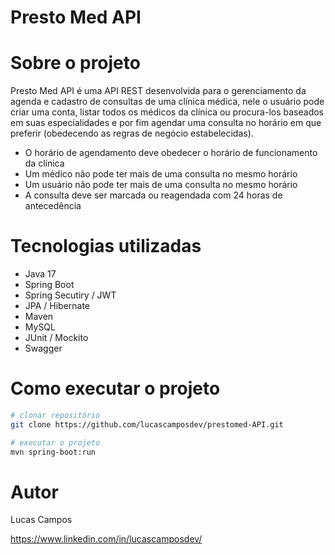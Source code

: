 # Presto Med API

# Sobre o projeto

Presto Med API é uma API REST desenvolvida para o gerenciamento da agenda e cadastro de consultas de uma clínica médica, nele o usuário pode criar uma conta, listar todos os médicos da clínica ou procura-los baseados em suas especialidades e por fim agendar uma consulta no horário em que preferir (obedecendo as regras de negócio estabelecidas).

- O horário de agendamento deve obedecer o horário de funcionamento da clínica
- Um médico não pode ter mais de uma consulta no mesmo horário
- Um usuário não pode ter mais de uma consulta no mesmo horário
- A consulta deve ser marcada ou reagendada com 24 horas de antecedência

# Tecnologias utilizadas
- Java 17
- Spring Boot
- Spring Secutiry / JWT
- JPA / Hibernate
- Maven
- MySQL
- JUnit / Mockito
- Swagger

# Como executar o projeto

```bash
# clonar repositório
git clone https://github.com/lucascamposdev/prestomed-API.git

# executar o projeto
mvn spring-boot:run
```

# Autor

Lucas Campos

https://www.linkedin.com/in/lucascamposdev/

